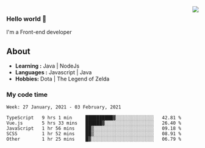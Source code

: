 <img align='right' src="https://github-readme-stats.vercel.app/api?username=jumodada&show_icons=true&theme=vue">

### Hello world 👋

I'm a Front-end developer 
    
## About
-  **Learning :** Java | NodeJs
-  **Languages :** Javascript | Java
-  **Hobbies:** Dota | The Legend of Zelda

### My code time

<!--START_SECTION:waka-->
```text
Week: 27 January, 2021 - 03 February, 2021

TypeScript   9 hrs 1 min     ██████████▓░░░░░░░░░░░░░░   42.81 % 
Vue.js       5 hrs 33 mins   ██████▓░░░░░░░░░░░░░░░░░░   26.40 % 
JavaScript   1 hr 56 mins    ██▒░░░░░░░░░░░░░░░░░░░░░░   09.18 % 
SCSS         1 hr 52 mins    ██▒░░░░░░░░░░░░░░░░░░░░░░   08.91 % 
Other        1 hr 25 mins    █▓░░░░░░░░░░░░░░░░░░░░░░░   06.79 % 
```
<!--END_SECTION:waka-->
